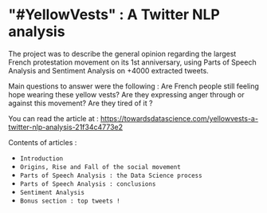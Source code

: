 #  "#YellowVests"  : A Twitter NLP analysis

The project was to describe the general opinion regarding the largest French protestation movement on its 1st anniversary, using Parts of Speech Analysis and Sentiment Analysis on +4000 extracted tweets.

Main questions to answer were the following : Are French people still feeling hope wearing these yellow vests? Are they expressing anger through or against this movement? Are they tired of it ?

You can read the article at : https://towardsdatascience.com/yellowvests-a-twitter-nlp-analysis-21f34c4773e2

Contents of articles : 
- `Introduction`
- `Origins, Rise and Fall of the social movement`
- `Parts of Speech Analysis : the Data Science process`
- `Parts of Speech Analysis : conclusions`
- `Sentiment Analysis`
- `Bonus section : top tweets !`


